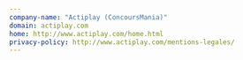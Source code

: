 ```yaml
---
company-name: "Actiplay (ConcoursMania)"
domain: actiplay.com
home: http://www.actiplay.com/home.html
privacy-policy: http://www.actiplay.com/mentions-legales/
---
```




